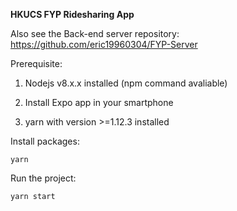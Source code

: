 **HKUCS FYP Ridesharing App**

Also see the Back-end server repository: https://github.com/eric19960304/FYP-Server


Prerequisite:

1. Nodejs v8.x.x installed (npm command avaliable)

2. Install Expo app in your smartphone

3. yarn with version >=1.12.3 installed


Install packages:

`yarn`

Run the project:

`yarn start`
